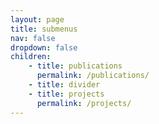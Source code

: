 ```yaml
---
layout: page
title: submenus
nav: false
dropdown: false
children:
    - title: publications
      permalink: /publications/
    - title: divider
    - title: projects
      permalink: /projects/
---
```

